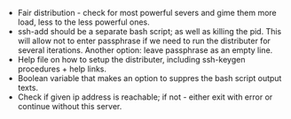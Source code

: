 * Fair distribution - check for most powerful severs and gime them more load, less to the less powerful ones.  
* ssh-add should be a separate bash script; as well as killing the pid. This will allow not to enter passphrase if we need to run the distributer for several iterations. Another option: leave passphrase as an empty line.  
* Help file on how to setup the distributer, including ssh-keygen procedures + help links.  
* Boolean variable that makes an option to suppres the bash script output texts.  
* Check if given ip address is reachable; if not - either exit with error or continue without this server.   

